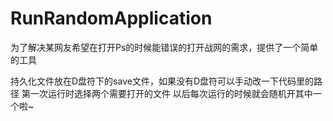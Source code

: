 # RunRandomApplication
为了解决某网友希望在打开Ps的时候能错误的打开战网的需求，提供了一个简单的工具

持久化文件放在D盘符下的save文件，如果没有D盘符可以手动改一下代码里的路径
第一次运行时选择两个需要打开的文件
以后每次运行的时候就会随机开其中一个啦~

